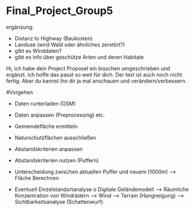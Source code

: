 # Final_Project_Group5

ergänzung: 

- Distanz to Highway (Baukosten)
- Landuse (wird Wald oder ähnliches zerstört?) 
- gibt es Winddaten?
- gibt es info über geschütze Arten und deren Habitate 


Hi, ich habe dein Project Proposel ein bisschen umgeschrieben und ergänzt. ich hoffe das passt so weit für dich. 
Der text ist auch noch nicht fertig. Aber du kannst ihn dir ja mal anschauen und verändern/verbessern. 



#Vorgehen 
-	Daten runterladen (OSM)
- Daten anpassen (Preprocessing) etc. 
- Gemeindefläche ermitteln
-	Naturschutzflächen ausschließen  
-	Abstandskriterien anpassen 
-	Abstandskriterien nutzen (Puffern) 
- Unterscheidung zwischen aktuellen Puffer und neuem (1000m)
    --> Fläche Berechnen

-	Eventuell Einzelstandortanalyse 
    o	 Digitale Geländemodell 
     --> Räumliche Konzentration von Windrädern 
     -->	Wind 
     -->	Terrain (Hangneigung) 
     -->	Sichtbarkeitsanalyse (Schattenwurf)

